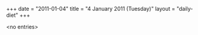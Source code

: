 +++
date = "2011-01-04"
title = "4 January 2011 (Tuesday)"
layout = "daily-diet"
+++


\<no entries\>
